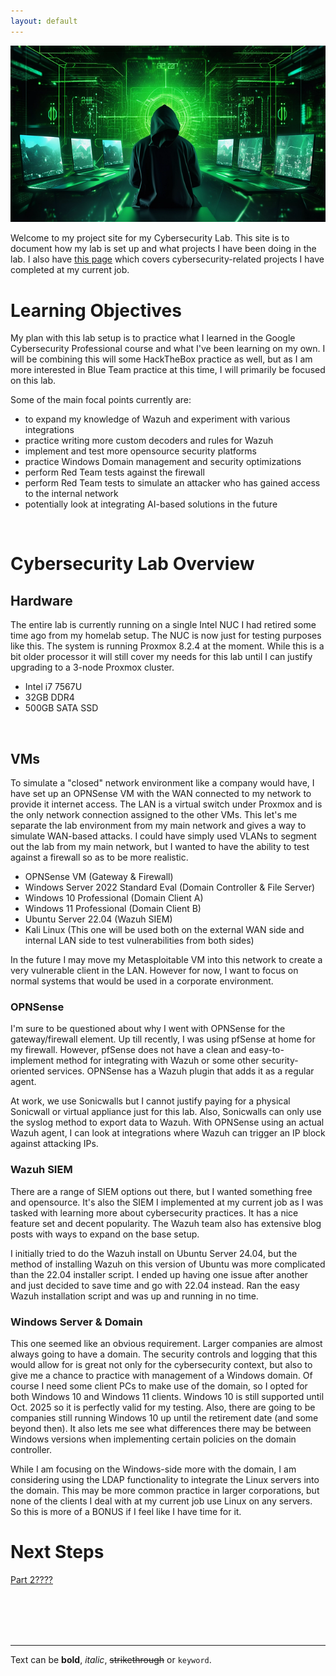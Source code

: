 ```yaml
---
layout: default
---
```


![Cybersecurity](./images/hacker-8018474_640.png)

Welcome to my project site for my Cybersecurity Lab. This site is to document how my lab is set up and what projects I have been doing in the lab. I also have [this page](./work_projects.md) which covers cybersecurity-related projects I have completed at my current job.
<br />

# Learning Objectives
My plan with this lab setup is to practice what I learned in the Google Cybersecurity Professional course and what I've been learning on my own. I will be combining this will some HackTheBox practice as well, but as I am more interested in Blue Team practice at this time, I will primarily be focused on this lab.

Some of the main focal points currently are:
- to expand my knowledge of Wazuh and experiment with various integrations
- practice writing more custom decoders and rules for Wazuh
- implement and test more opensource security platforms
- practice Windows Domain management and security optimizations
- perform Red Team tests against the firewall
- perform Red Team tests to simulate an attacker who has gained access to the internal network
- potentially look at integrating AI-based solutions in the future
<br />

# Cybersecurity Lab Overview

## Hardware
The entire lab is currently running on a single Intel NUC I had retired some time ago from my homelab setup. The NUC is now just for testing purposes like this. The system is running Proxmox 8.2.4 at the moment. While this is a bit older processor it will still cover my needs for this lab until I can justify upgrading to a 3-node Proxmox cluster.
- Intel i7 7567U
- 32GB DDR4
- 500GB SATA SSD
<br />

## VMs
To simulate a "closed" network environment like a company would have, I have set up an OPNSense VM with the WAN connected to my network to provide it internet access. The LAN is a virtual switch under Proxmox and is the only network connection assigned to the other VMs. This let's me separate the lab environment from my main network and gives a way to simulate WAN-based attacks. I could have simply used VLANs to segment out the lab from my main network, but I wanted to have the ability to test against a firewall so as to be more realistic.
- OPNSense VM (Gateway & Firewall)
- Windows Server 2022 Standard Eval (Domain Controller & File Server)
- Windows 10 Professional (Domain Client A)
- Windows 11 Professional (Domain Client B)
- Ubuntu Server 22.04 (Wazuh SIEM)
- Kali Linux (This one will be used both on the external WAN side and internal LAN side to test vulnerabilities from both sides)

In the future I may move my Metasploitable VM into this network to create a very vulnerable client in the LAN. However for now, I want to focus on normal systems that would be used in a corporate environment.
<br />

### OPNSense
I'm sure to be questioned about why I went with OPNSense for the gateway/firewall element. Up till recently, I was using pfSense at home for my firewall. However, pfSense does not have a clean and easy-to-implement method for integrating with Wazuh or some other security-oriented services. OPNSense has a Wazuh plugin that adds it as a regular agent.

At work, we use Sonicwalls but I cannot justify paying for a physical Sonicwall or virtual appliance just for this lab. Also, Sonicwalls can only use the syslog method to export data to Wazuh. With OPNSense using an actual Wazuh agent, I can look at integrations where Wazuh can trigger an IP block against attacking IPs.
<br />

### Wazuh SIEM
There are a range of SIEM options out there, but I wanted something free and opensource. It's also the SIEM I implemented at my current job as I was tasked with learning more about cybersecurity practices. It has a nice feature set and decent popularity. The Wazuh team also has extensive blog posts with ways to expand on the base setup.

I initially tried to do the Wazuh install on Ubuntu Server 24.04, but the method of installing Wazuh on this version of Ubuntu was more complicated than the 22.04 installer script. I ended up having one issue after another and just decided to save time and go with 22.04 instead. Ran the easy Wazuh installation script and was up and running in no time.
<br />

### Windows Server & Domain
This one seemed like an obvious requirement. Larger companies are almost always going to have a domain. The security controls and logging that this would allow for is great not only for the cybersecurity context, but also to give me a chance to practice with management of a Windows domain. Of course I need some client PCs to make use of the domain, so I opted for both Windows 10 and Windows 11 clients. Windows 10 is still supported until Oct. 2025 so it is perfectly valid for my testing. Also, there are going to be companies still running Windows 10 up until the retirement date (and some beyond then). It also lets me see what differences there may be between Windows versions when implementing certain policies on the domain controller.

While I am focusing on the Windows-side more with the domain, I am considering using the LDAP functionality to integrate the Linux servers into the domain. This may be more common practice in larger corporations, but none of the clients I deal with at my current job use Linux on any servers. So this is more of a BONUS if I feel like I have time for it.
<br />



# Next Steps
[Part 2????](./part2.md)



<br />
<br />
<br />
<br />

----
Text can be **bold**, _italic_, ~~strikethrough~~ or `keyword`.

